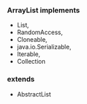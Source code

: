 ### ArrayList implements  
- List<E>, 
- RandomAccess, 
- Cloneable, 
- java.io.Serializable, 
- Iterable<E>, 
- Collection<E> 

### extends 
- AbstractList <E>

